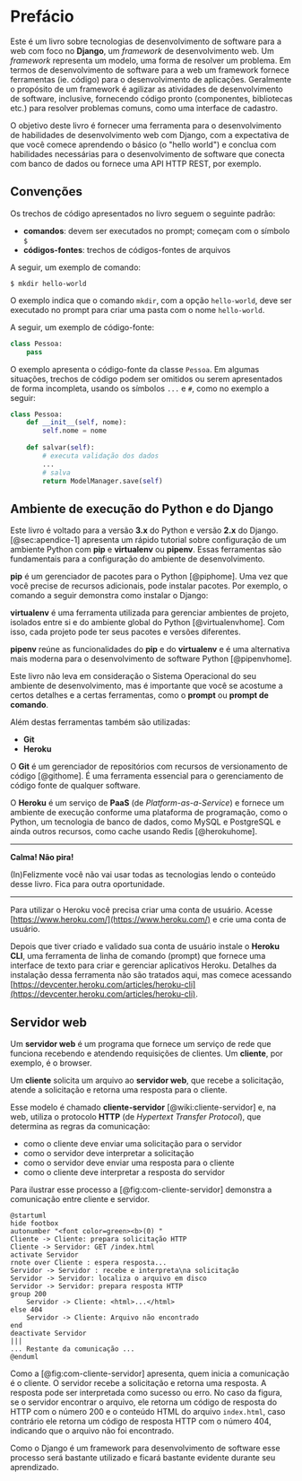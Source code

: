 # Prefácio

Este é um livro sobre tecnologias de desenvolvimento de software para a web com foco no **Django**, um *framework* de desenvolvimento web. Um *framework* representa um modelo, uma forma de resolver um problema. Em termos de desenvolvimento de software para a web um framework fornece ferramentas (ie. código) para o desenvolvimento de aplicações. Geralmente o propósito de um framework é agilizar as atividades de desenvolvimento de software, inclusive, fornecendo código pronto (componentes, bibliotecas etc.) para resolver problemas comuns, como uma interface de cadastro.

O objetivo deste livro é fornecer uma ferramenta para o desenvolvimento de habilidades de desenvolvimento web com Django, com a expectativa de que você comece aprendendo o básico (o "hello world") e conclua com habilidades necessárias para o desenvolvimento de software que conecta com banco de dados ou fornece uma API HTTP REST, por exemplo.

## Convenções

Os trechos de código apresentados no livro seguem o seguinte padrão:

* **comandos**: devem ser executados no prompt; começam com o símbolo `$`
* **códigos-fontes**: trechos de códigos-fontes de arquivos

A seguir, um exemplo de comando:

```{style=nonumber .sh}
$ mkdir hello-world
```

O exemplo indica que o comando `mkdir`, com a opção `hello-world`, deve ser executado no prompt para criar uma pasta com o nome `hello-world`.

A seguir, um exemplo de código-fonte:

```python
class Pessoa:
    pass
```

O exemplo apresenta o código-fonte da classe `Pessoa`. Em algumas situações, trechos de código podem ser omitidos ou serem apresentados de forma incompleta, usando os símbolos `...` e `#`, como no exemplo a seguir:

```python
class Pessoa:
    def __init__(self, nome):
        self.nome = nome
    
    def salvar(self):
        # executa validação dos dados
        ...
        # salva 
        return ModelManager.save(self)
```

## Ambiente de execução do Python e do Django

Este livro é voltado para a versão **3.x** do Python e versão **2.x** do Django. [@sec:apendice-1] apresenta um rápido tutorial sobre configuração de um ambiente Python com **pip** e **virtualenv** ou **pipenv**. Essas ferramentas são fundamentais para a configuração do ambiente de desenvolvimento.

**pip** é um gerenciador de pacotes para o Python [@piphome]. Uma vez que você precise de recursos adicionais, pode instalar pacotes. Por exemplo, o comando a seguir demonstra como instalar o Django:

**virtualenv** é uma ferramenta utilizada para gerenciar ambientes de projeto, isolados entre si e do ambiente global do Python [@virtualenvhome]. Com isso, cada projeto pode ter seus pacotes e versões diferentes.

**pipenv** reúne as funcionalidades do **pip** e do **virtualenv** e é uma alternativa mais moderna para o desenvolvimento de software Python [@pipenvhome].

Este livro não leva em consideração o Sistema Operacional do seu ambiente de desenvolvimento, mas é importante que você se acostume a certos detalhes e a certas ferramentas, como o **prompt** ou **prompt de comando**. 


Além destas ferramentas também são utilizadas:

* **Git**
* **Heroku**

O **Git** é um gerenciador de repositórios com recursos de versionamento de código [@githome]. É uma ferramenta essencial para o gerenciamento de código fonte de qualquer software.

O **Heroku** é um serviço de **PaaS** (de *Platform-as-a-Service*) e fornece um ambiente de execução conforme uma plataforma de programação, como o Python, um tecnologia de banco de dados, como MySQL e PostgreSQL e ainda outros recursos, como cache usando Redis [@herokuhome].

---

**Calma! Não pira!** 

(In)Felizmente você não vai usar todas as tecnologias lendo o conteúdo desse livro. Fica para outra oportunidade.

---

Para utilizar o Heroku você precisa criar uma conta de usuário. Acesse [https://www.heroku.com/](https://www.heroku.com/) e crie uma conta de usuário.

Depois que tiver criado e validado sua conta de usuário instale o **Heroku CLI**, uma ferramenta de linha de comando (prompt) que fornece uma interface de texto para criar e gerenciar aplicativos Heroku. Detalhes da instalação dessa ferramenta não são tratados aqui, mas comece acessando [https://devcenter.heroku.com/articles/heroku-cli](https://devcenter.heroku.com/articles/heroku-cli).

## Servidor web

Um **servidor web** é um programa que fornece um serviço de rede que funciona recebendo e atendendo requisições de clientes. Um **cliente**, por exemplo, é o browser.

Um **cliente** solicita um arquivo ao **servidor web**, que recebe a solicitação, atende a solicitação e retorna uma resposta para o cliente. 

Esse modelo é chamado **cliente-servidor** [@wiki:cliente-servidor] e, na web, utiliza o protocolo **HTTP** (de *Hypertext Transfer Protocol*), que determina as regras da comunicação: 

* como o cliente deve enviar uma solicitação para o servidor
* como o servidor deve interpretar a solicitação
* como o servidor deve enviar uma resposta para o cliente
* como o cliente deve interpretar a resposta do servidor

Para ilustrar esse processo a [@fig:com-cliente-servidor] demonstra a comunicação entre cliente e servidor.


```{#fig:com-cliente-servidor .plantuml caption="Exemplo de comunicação cliente-servidor" format="eps" width=10cm}
@startuml
hide footbox
autonumber "<font color=green><b>(0) "
Cliente -> Cliente: prepara solicitação HTTP
Cliente -> Servidor: GET /index.html
activate Servidor
rnote over Cliente : espera resposta...
Servidor -> Servidor : recebe e interpreta\na solicitação
Servidor -> Servidor: localiza o arquivo em disco
Servidor -> Servidor: prepara resposta HTTP
group 200
	Servidor -> Cliente: <html>...</html>
else 404
    Servidor -> Cliente: Arquivo não encontrado
end
deactivate Servidor
|||
... Restante da comunicação ...
@enduml
```

Como a [@fig:com-cliente-servidor] apresenta, quem inicia a comunicação é o cliente. O servidor recebe a solicitação e retorna uma resposta. A resposta pode ser interpretada como sucesso ou erro. No caso da figura, se o servidor encontrar o arquivo, ele retorna um código de resposta do HTTP com o número 200 e o conteúdo HTML do arquivo `index.html`, caso contrário ele retorna um código de resposta HTTP com o número 404, indicando que o arquivo não foi encontrado.

Como o Django é um framework para desenvolvimento de software esse processo será bastante utilizado e ficará bastante evidente durante seu aprendizado.
